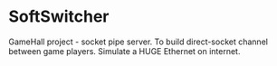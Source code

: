 # SoftSwitcher
GameHall project - socket pipe server. To build direct-socket channel between game players. Simulate a HUGE Ethernet on internet.
